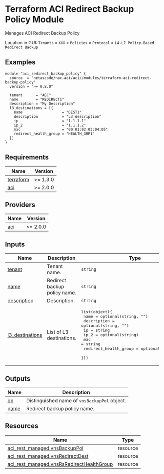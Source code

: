 <!-- BEGIN_TF_DOCS -->
# Terraform ACI Redirect Backup Policy Module

Manages ACI Redirect Backup Policy

Location in GUI:
`Tenants` » `XXX` » `Policies` » `Protocol` » `L4-L7 Policy-Based Redirect Backup`

## Examples

```hcl
module "aci_redirect_backup_policy" {
  source  = "netascode/nac-aci/aci//modules/terraform-aci-redirect-backup-policy"
  version = ">= 0.8.0"

  tenant      = "ABC"
  name        = "REDIRECT1"
  description = "My Description"
  l3_destinations = [{
    name                  = "DEST1"
    description           = "L3 description"
    ip                    = "1.1.1.1"
    ip_2                  = "1.1.1.2"
    mac                   = "00:01:02:03:04:05"
    redirect_health_group = "HEALTH_GRP1"
  }]
}
```

## Requirements

| Name | Version |
|------|---------|
| <a name="requirement_terraform"></a> [terraform](#requirement\_terraform) | >= 1.3.0 |
| <a name="requirement_aci"></a> [aci](#requirement\_aci) | >= 2.0.0 |

## Providers

| Name | Version |
|------|---------|
| <a name="provider_aci"></a> [aci](#provider\_aci) | >= 2.0.0 |

## Inputs

| Name | Description | Type | Default | Required |
|------|-------------|------|---------|:--------:|
| <a name="input_tenant"></a> [tenant](#input\_tenant) | Tenant name. | `string` | n/a | yes |
| <a name="input_name"></a> [name](#input\_name) | Redirect backup policy name. | `string` | n/a | yes |
| <a name="input_description"></a> [description](#input\_description) | Description. | `string` | `""` | no |
| <a name="input_l3_destinations"></a> [l3\_destinations](#input\_l3\_destinations) | List of L3 destinations. | <pre>list(object({<br>    name                  = optional(string, "")<br>    description           = optional(string, "")<br>    ip                    = string<br>    ip_2                  = optional(string)<br>    mac                   = string<br>    redirect_health_group = optional(string, "")<br>  }))</pre> | `[]` | no |

## Outputs

| Name | Description |
|------|-------------|
| <a name="output_dn"></a> [dn](#output\_dn) | Distinguished name of `vnsBackupPol` object. |
| <a name="output_name"></a> [name](#output\_name) | Redirect backup policy name. |

## Resources

| Name | Type |
|------|------|
| [aci_rest_managed.vnsBackupPol](https://registry.terraform.io/providers/CiscoDevNet/aci/latest/docs/resources/rest_managed) | resource |
| [aci_rest_managed.vnsRedirectDest](https://registry.terraform.io/providers/CiscoDevNet/aci/latest/docs/resources/rest_managed) | resource |
| [aci_rest_managed.vnsRsRedirectHealthGroup](https://registry.terraform.io/providers/CiscoDevNet/aci/latest/docs/resources/rest_managed) | resource |
<!-- END_TF_DOCS -->